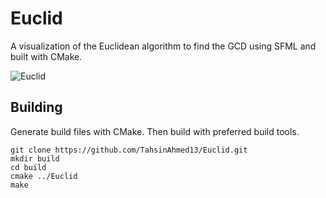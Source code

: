 # Euclid

A visualization of the Euclidean algorithm to find the GCD using SFML and built with CMake. 

![Euclid](Scorts/Euclid.PNG?raw=true)

## Building

Generate build files with CMake. Then build with preferred build tools. 

```
git clone https://github.com/TahsinAhmed13/Euclid.git 
mkdir build
cd build
cmake ../Euclid
make
```
